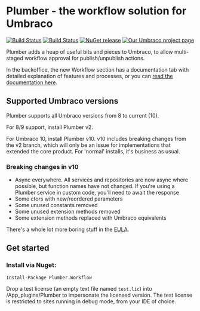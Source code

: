 # Plumber - the workflow solution for Umbraco
[![Build Status](https://nathanwoulfe.visualstudio.com/Plumber%202/_apis/build/status/Plumber%208%20RTM%20CI?branchName=master)](https://nathanwoulfe.visualstudio.com/Plumber%202/_build/latest?definitionId=5&branchName=master)
[![Build Status](https://nathanwoulfe.visualstudio.com/Plumber%202/_apis/build/status/Plumber%208%20DEV%20CI?branchName=master)](https://nathanwoulfe.visualstudio.com/Plumber%202/_build/latest?definitionId=4&branchName=master)
[![NuGet release](https://img.shields.io/nuget/dt/Plumber.Workflow.svg)](https://www.nuget.org/packages/Plumber.Workflow)
[![Our Umbraco project page](https://img.shields.io/badge/our-umbraco-brightgreen.svg)](https://our.umbraco.org/projects/backoffice-extensions/plumber-workflow-for-umbraco)

Plumber adds a heap of useful bits and pieces to Umbraco, to allow multi-staged workflow approval for publish/unpublish actions. 

In the backoffice, the new Workflow section has a documentation tab with detailed explanation of features and processes, or you can [read the documentation here](DOCS.md).

## Supported Umbraco versions

Plumber supports all Umbraco versions from 8 to current (10).

For 8/9 support, install Plumber v2.

For Umbraco 10, install Plumber v10. v10 includes breaking changes from the v2 branch, which will only be an issue for implementations that extended the core product. For 'normal' installs, it's business as usual.

### Breaking changes in v10

- Async everywhere. All services and repositories are now async where possible, but function names have not changed. If you're using a Plumber service in custom code, you'll need to await the response
- Some ctors with new/reordered parameters
- Some unused constants removed
- Some unused extension methods removed
- Some extension methods replaced with Umbraco equivalents

There's a whole lot more boring stuff in the [EULA](EULA.md).

## Get started

### Install via Nuget:

```Install-Package Plumber.Workflow```

Drop a test license (an empty text file named `test.lic`) into /App_plugins/Plumber to impersonate the licensed version. The test license is restricted to sites running in debug mode, from your IDE of choice.
